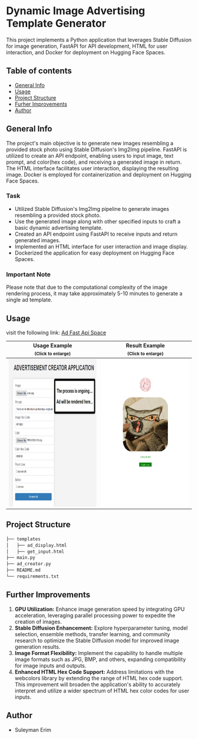 # Dynamic Image Advertising Template Generator

This project implements a Python application that leverages Stable Diffusion for image generation, FastAPI for API development, HTML for user interaction, and Docker for deployment on Hugging Face Spaces.

## Table of contents
* [General Info](#General-Info)
* [Usage](#Usage)
* [Project Structure](#Project-Structure)
* [Furher Improvements](#Further-Improvements)
* [Author](#Author)

## General Info
The project's main objective is to generate new images resembling a provided stock photo using Stable Diffusion's Img2Img pipeline. FastAPI is utilized to create an API endpoint, enabling users to input image, text prompt, and color(hex code), and receiving a generated image in return. The HTML interface facilitates user interaction, displaying the resulting image. Docker is employed for containerization and deployment on Hugging Face Spaces.

### Task
- Utilized Stable Diffusion's Img2Img pipeline to generate images resembling a provided stock photo.
- Use the generated image along with other specified inputs to craft a basic dynamic advertising template.
- Created an API endpoint using FastAPI to receive inputs and return generated images.
- Implemented an HTML interface for user interaction and image display.
- Dockerized the application for easy deployment on Hugging Face Spaces.

### Important Note

Please note that due to the computational complexity of the image rendering process, it may take approximately 5-10 minutes to generate a single ad template.

## Usage

visit the following link: [Ad Fast Api Space](https://huggingface.co/spaces/suleymanerim1/ad_fast_api/tree/main/templates)

| Usage Example <br> <sub>(Click to enlarge)</sub> | Result Example <br> <sub>(Click to enlarge)</sub> |
|-------------------------|------------------------|
| <img src="images/usage.png" height="400" width="400"> | <img src="images/result.png" height="400" width="400"> |

## Project Structure
```bash
├── templates
│   ├── ad_display.html
│   ├── get_input.html
├── main.py
├── ad_creator.py
├── README.md
└── requirements.txt
```
## Further Improvements

1. **GPU Utilization:** Enhance image generation speed by integrating GPU acceleration, leveraging parallel processing power to expedite the creation of images.
2. **Stable Diffusion Enhancement:** Explore hyperparameter tuning, model selection, ensemble methods, transfer learning, and community research to optimize the Stable Diffusion model for improved image generation results.
3. **Image Format Flexibility:** Implement the capability to handle multiple image formats such as JPG, BMP, and others, expanding compatibility for image inputs and outputs.
4. **Enhanced HTML Hex Code Support:** Address limitations with the webcolors library by extending the range of HTML hex code support. This improvement will broaden the application's ability to accurately interpret and utilize a wider spectrum of HTML hex color codes for user inputs.

## Author
- Suleyman Erim

